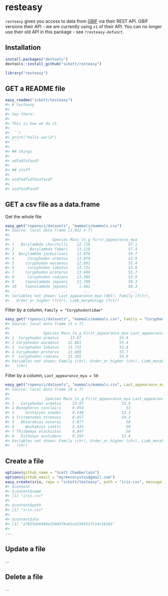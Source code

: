resteasy
========



`resteasy` gives you access to data from [GBIF](http://www.gbif.org/) via their REST API. GBIF versions their API - we are currently using `v1` of their API. You can no longer use their old API in this package - see `?resteasy-defunct`.

## Installation


```r
install.packages("devtools")
devtools::install_github("sckott/resteasy")
```


```r
library("resteasy")
```

## GET a README file


```r
easy_readme("sckott/testeasy")
#> # testeasy
#> 
#> hey there!
#> 
#> This is how we do it. 
#> 
#> ```r
#> print("hello world")
#> ```
#> 
#> ## things
#> 
#> adfadfafasdf
#> 
#> ## stuff
#> 
#> asdfadfsdfdsafasdf
#> 
#> asdfasdfasdf
```

## GET a csv file as a data.frame

Get the whole file


```r
easy_get("ropensci/datasets", "mammals/mammals.csv")
#> Source: local data frame [2,022 x 7]
#> 
#>                   Species Mass_ln_g First_appearance_mya
#> 1   Barylambda churchilli    12.718                 57.1
#> 2       Barylambda faberi    13.118                 57.4
#> 3  Barylambda jackwilsoni    11.870                 59.7
#> 4      Coryphodon armatus    13.070                 53.9
#> 5     Coryphodon eocaenus    12.881                 55.4
#> 6      Coryphodon lobatus    13.731                 53.8
#> 7     Coryphodon proterus    13.609                 55.7
#> 8      Coryphodon radians    13.385                 53.9
#> 9     Caenolambda jepseni    11.790                 59.3
#> 10    Caenolambda jepseni     1.461                 68.3
#> ..                    ...       ...                  ...
#> Variables not shown: Last_appearance_mya (dbl), Family (fctr),
#>   Order_or_higher (fctr), Limb_morphology (fctr)
```

Filter by a column, `Family = "Coryphodontidae"`


```r
easy_get("ropensci/datasets", "mammals/mammals.csv", Family = "Coryphodontidae")
#> Source: local data frame [5 x 7]
#> 
#>               Species Mass_ln_g First_appearance_mya Last_appearance_mya
#> 1  Coryphodon armatus     13.07                 53.9                  50
#> 2 Coryphodon eocaenus    12.881                 55.4                55.1
#> 3  Coryphodon lobatus    13.731                 53.8                51.2
#> 4 Coryphodon proterus    13.609                 55.7                55.6
#> 5  Coryphodon radians    13.385                 53.9                51.2
#> Variables not shown: Family (chr), Order_or_higher (chr), Limb_morphology
#>   (chr)
```

Filter by a column, `Last_appearance_mya = 50`


```r
easy_get("ropensci/datasets", "mammals/mammals.csv", Last_appearance_mya = 50)
#> Source: local data frame [8 x 7]
#> 
#>                Species Mass_ln_g First_appearance_mya Last_appearance_mya
#> 1   Coryphodon armatus     13.07                 53.9                  50
#> 2 Bunophorus sinclairi     9.054                   53                  50
#> 3     Uintacyon asodes     8.148                 53.3                  50
#> 4 Tritemnodon strenuus     8.457                 54.3                  50
#> 5   Absarokius nocerai     5.877                   50                  50
#> 6     Washakius izetti     5.435                   50                  50
#> 7 Thisbemys elachistos     4.847                   50                  50
#> 8   Esthonyx acutidens     9.195                 53.4                  50
#> Variables not shown: Family (chr), Order_or_higher (chr), Limb_morphology
#>   (chr)
```

## Create a file


```r
options(github_name = "Scott Chamberlain")
options(github_email = "myrmecocystus@gmail.com")
easy_create(iris, repo = "sckott/testeasy", path = "iris.csv", message = "hello world")
#> $content
#> $content$name
#> [1] "iris.csv"
#> 
#> $content$path
#> [1] "iris.csv"
#> 
#> $content$sha
#> [1] "a7055de6460e2598378a01a2158551fc14c16181"
#> 
...
```

## Update a file

...

## Delete a file

...
